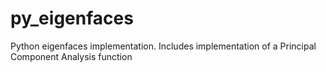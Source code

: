 py_eigenfaces
=============

Python eigenfaces implementation. Includes implementation of a Principal Component Analysis function